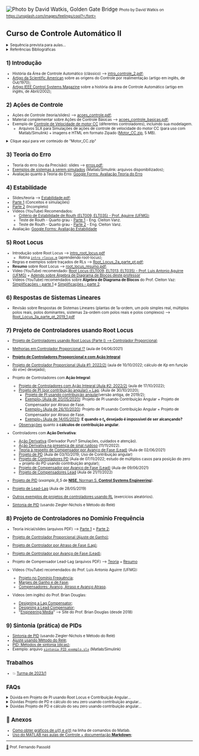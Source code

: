 <!-- ttitle: Controle Automático II -->

![Photo by David Watkis, Golden Gate Bridge](https://images.unsplash.com/photo-1566153580922-16a9709fff30?ixlib=rb-1.2.1&ixid=MnwxMjA3fDB8MHxwaG90by1wYWdlfHx8fGVufDB8fHx8&auto=format&fit=crop&w=1469&q=80) 
<font size="1"> Photo by David Watkis on https://unsplash.com/images/feelings/cool?</font> 

# Curso de Controle Automático II

<details><summary>Sequência prevista para aulas...</summary>
<p>

![gráfico](1_intro/sequencia_aulas.png)

</p>
</details>

<details><summary>Referências Bibliográficas</summary>
<p>

* **NISE**, Norman S. **Engenharia de sistemas de controle**. 7. ed. Rio de Janeiro: LTC, 2017. xiv, 751 p. ISBN 9788521634355. Número de chamada: 681.5 N724e 7.ed.-2017.  

* **NISE**, Norman S. **Engenharia de sistemas de controle**. 7. Rio de Janeiro LTC 2017 1 [Acesso online (via UPF)](https://secure.upf.br/pergamum/biblioteca_s/acesso_login.php?cod_acervo_acessibilidade=5014181&acesso=aHR0cHM6Ly9pbnRlZ3JhZGEubWluaGFiaWJsaW90ZWNhLmNvbS5ici9ib29rcy85Nzg4NTIxNjM0Mzc5&label=acesso%20restrito). ISBN 9788521634379. Acervo BU/UPF: 5014181.

</p>
</details>

## 1) Introdução

* História da Área de Controle Automático (clássico) --> [intro_controle_2.pdf](1_intro/intro_controle_2.pdf);
* [Artigo da Scientific American](1_intro/The%20Origins%20of%20Feedback%20Control.pdf) sobre as origens do Controle por realimentação (artigo em inglês, de Out/1970);
* [Artigo IEEE Control Systems Magazine](1_intro/IEEE%20Xplore%20Full-Text%20PDF%20-%20Feeback%20Control-%20An%20Invisible%20Thread%20in%20the%20History%20of%20Technology.pdf) sobre a história da área de Controle Automático (artigo em inglês, de Abril/2002);

## 2) Ações de Controle

* Ações de Controle (teoria/slides) --> [acoes_controle.pdf](2_acoes/acoes_controle.pdf);
* Material complementar sobre Açôes de Controle Básicas --> [acoes_controle_basicas.pdf](2_acoes/acoes_controle_basicas.pdf);
* Exemplo de [Controle de Velocidade de motor CC](Testes_Velocidade_Motor_CC/modelagem_motor_cc.html) (diferentes controladores), incluindo sua modelagem.
    * Arquivos SLX para Simulações de ações de controle de velocidade do motor CC (para uso com Matlab/Simulink) + imagens e HTML em formato Zipado ([Motor_CC.zip](2_acoes/Motor_CC.zip), 5 MB).
    
<details><summary>Clique aqui para ver conteúdo de "Motor_CC.zip"</summary>
<p>

```bash
Downloads % unzip -l Motor_CC.zip
Archive:  Motor_CC.zip
  Length      Date    Time    Name
---------  ---------- -----   ----
        0  08-02-2023 17:07   Motor_CC/
   532911  08-31-2020 16:00   Motor_CC/Armature Controlled DC Motor - Wikipedia.pdf
   616785  08-31-2020 17:40   Motor_CC/Control Tutorials for MATLAB and Simulink - Motor Speed: Simulink Control.pdf
   496414  08-31-2020 17:39   Motor_CC/Control Tutorials for MATLAB and Simulink - Motor Speed: Simulink Modeling.pdf
   672037  08-31-2020 15:53   Motor_CC/Creating a High-Fidelity Model of an Electric Motor for Control System Design and Verification - MATLAB & Simulink.pdf
   196291  08-31-2020 15:52   Motor_CC/DC Motor Model.pdf
   148642  09-01-2020 22:34   Motor_CC/modelagem_motor_cc.html
    11871  09-01-2020 22:34   Motor_CC/modelagem_motor_cc.md
  1456599  09-01-2020 22:34   Motor_CC/modelagem_motor_cc.pdf
    32883  08-31-2020 17:21   Motor_CC/monitoracao_motor_cont_Prop.png
    22922  08-31-2020 17:31   Motor_CC/monitoramento_cont_PD.png
    27987  08-31-2020 17:27   Motor_CC/monitoramento_cont_PI.png
    34142  08-31-2020 17:35   Motor_CC/Motor_CC_Velocidade-modelo_interno.pdf
   154191  08-31-2020 18:55   Motor_CC/Motor_CC_Velocidade-modelo_interno.png
    23847  08-31-2020 17:33   Motor_CC/motor_cc_velocidade-subsistema.pdf
    52161  08-31-2020 18:56   Motor_CC/motor_cc_velocidade-subsistema.png
    38708  08-31-2020 17:28   Motor_CC/motor_cc_velocidade_cont_PD.pdf
   131721  08-31-2020 19:20   Motor_CC/motor_cc_velocidade_cont_PD.png
    37639  08-31-2020 17:23   Motor_CC/motor_cc_velocidade_cont_PI.pdf
    43061  08-31-2020 19:25   Motor_CC/motor_cc_velocidade_cont_PID.pdf
   194239  08-31-2020 19:25   Motor_CC/motor_cc_velocidade_cont_PID.png
    34534  08-31-2020 17:17   Motor_CC/motor_cc_velocidade_cont_Prop.pdf
   129720  08-31-2020 19:06   Motor_CC/motor_cc_velocidade_cont_Prop.png
    28247  08-31-2020 17:16   Motor_CC/motor_cc_velocidade_teste_MA.pdf
    71860  08-31-2020 18:59   Motor_CC/motor_cc_velocidade_teste_MA.png
    15737  08-31-2020 17:47   Motor_CC/motor_phisic_setup.png
    31648  08-31-2020 18:05   Motor_CC/Picture1.png
    34539  08-31-2020 18:15   Motor_CC/Picture2.png
    36338  08-31-2020 18:19   Motor_CC/Picture3.png
    39880  08-31-2020 18:49   Motor_CC/Picture4.png
    30494  08-31-2020 18:51   Motor_CC/Picture44.png
    35633  08-31-2020 17:11   Motor_CC/resposta_PID.png
    25237  08-31-2020 17:30   Motor_CC/resultado_cont_PD.png
    30466  08-31-2020 17:24   Motor_CC/resultado_cont_PI.png
    33204  08-31-2020 17:19   Motor_CC/resultado_cont_Prop.png
    40831  08-31-2020 17:15   Motor_CC/resultado_MA.png
        0  08-02-2023 17:07   Motor_CC/Simulink/
    23960  08-31-2020 17:35   Motor_CC/Simulink/motor_cc_velocidade.slx
    23849  08-31-2020 17:32   Motor_CC/Simulink/motor_cc_velocidade_cont_PD.slx
    23722  08-31-2020 17:27   Motor_CC/Simulink/motor_cc_velocidade_cont_PI.slx
    24127  08-31-2020 17:12   Motor_CC/Simulink/motor_cc_velocidade_cont_PID.slx
    23685  08-31-2020 17:22   Motor_CC/Simulink/motor_cc_velocidade_cont_Prop.slx
    23048  08-31-2020 17:15   Motor_CC/Simulink/motor_cc_velocidade_teste_MA.slx
---------                     -------
  5685810                     43 files
```

Instruções:

* Baixar apenas o arquivo Motor_CC.zio (quase 5 Mbytes);
* Depois descompactar arquivo Motor_CC.zip. 
* Serão gerados vários arquivos a partir da pasta "\Motor_CC"; 
* Nesta pasta busque pelo arquivo "modelagem_motor_cc.html". Abra este arquivo no seu browser preferido. 
* É criando ainda um subdiretório à partir da pasta anterior: \Motor_CC\Simulink", contendo todos os arquivos SLX (diagramas de blocos para Matlab/Simulink). Indique este "path" no Matlab para pode acessar estes arquivos.
* **Obs.:** Executar script `motor.m` ANTES de rodar rotinas SLX do Simulink. Senão Simulink será paralizado com mensagem de erro questionando sobre variáveis desconhecidas). Na janela de console (comandos) do Matlab, basta digitar: `>> motor`.

</p>
</details>

## 3) Teoria do Erro

* Teoria do erro (ou da Precisão): slides --> [erros.pdf](3_erros/erros.pdf);
* [Exemplos de sistemas à serem simulados](Simulink_Erros/Readme.html) (Matlab/Simulink: arquivos disponibilizados);
* Avaliação quanto à Teoria do Erro: [Google Forms: Avaliação Teoria do Erro](https://docs.google.com/forms/d/e/1FAIpQLSf1dYZ52eQAYvpfKVSjnaPG8YJSuukig0y84F19SRApwe4Rsw/viewform)

## 4) Estabilidade

- Slides/teoria --> [Estabilidade.pdf](4_estabilidade/Estabilidade.pdf);
- [Parte 1](estabilidade.html) (Conceitos e simulações)
- [Parte 2](estabilidade2.html) (Incompleto)
- Vídeos (YouTube) Recomendados:
  - [Critério de Estabilidade de Routh (ELT009, ELT035) - Prof. Aguirre (UFMG)](https://www.youtube.com/watch?v=NjyjJ6qtOMs&authuser=1);
  - Teste de Routh - Quarto grau - [Parte 1](https://www.youtube.com/watch?v=XU8Xj7KMTdI&authuser=1) - Eng. Cleiton Vanz.
  - Teste de Routh - Quarto grau - [Parte 2](https://www.youtube.com/watch?v=Th0MQoAclKs&authuser=1) - Eng. Cleiton Vanz.
- Avaliação: [Google Forms: Avaliação Estabilidade](https://docs.google.com/forms/d/e/1FAIpQLSfTMz4hUTPVmExId7o_wwuXPOtGJ8mJjmqOIPfE2QryEfH60Q/viewform)

## 5) Root Locus

* Introdução sobre Root Locus --> [intro_root_locus.pdf](6_RL/intro_root_locus.pdf)
  * Rotina [`intro_rlocus.m`](6_RL/intro_rlocus.m) (aprendendo root-locus);
* Regras e exemplos sobre traçados de RLs --> [Root_Locus_2a_parte_pt.pdf](6_RL/Root_Locus_2a_parte_pt.pdf);
* **Resumo** sobre Root Locus --> [root_locus_resumo.pdf](6_RL/root_locus_resumo.pdf);
* Vídeo (YouTube) recomendado: [Root Locus (ELT009, ELT013, ELT035) - Prof. Luis Antonio Aguirre (UFMG)](https://www.youtube.com/watch?v=OQgDXdpZfXE&authuser=1) + [Adendo sobre Álgebra de Diagrama de Blocos deste professor](6_RL/AdendoaoVideoAlgebradeDiagramadeBlocos.pdf)
* Vídeos (YouTube) recomendados sobre **Álgebra de Diagrama de Blocos** do Prof. Cleiton Vaz: [Simplificações - parte 1](https://www.youtube.com/watch?v=aj7CTW8rHOA&authuser=1) e [Simplificações - parte 2](https://www.youtube.com/watch?v=HOdfgqtAL4c&authuser=1).

## 6) Respostas de Sistemas Lineares

* Revisão sobre Respostas de Sistemas Lineares (plantas de 1a-ordem, um polo simples real, múltiplos polos reais, polos dominantes, sistemas 2a-ordem com polos reais e polos complexos) --> [Root_Locus_3a_parte_pt_2019_1.pdf](5_respostas/Root_Locus_3a_parte_pt_2019_1.pdf)

## 7) Projeto de Controladores usando Root Locus

- [Projeto de Controladores usando Root Locus (Parte I) --> Controlador Proporcional](projeto_usando_root_locus_parte_1.html);
- [Melhorias em Controlador Proporcional !?](Melhora_Kp/melhorias_controlador_proporcional.html) (aula de 04/06/2021)
- [**Projeto de Controladores Prooporcional e com Ação Integral**](PI_parte1.html)
- [Projeto de Controlador Proporcional (Aula #1: 2022/2)](control2inf_2020_2/aula_10102022.html) (aula de 10/10/2022; cálculo de $Kp$ em função do $e(\infty)$ desejado);

- Projeto de Controladores com **Ação Integral**:
  - [Projeto de Controladores com Ação Integral (Aula #2: 2022/2)](control2inf_2020_2/17102022.html) (aula de 17/10/2022);
  - [Projeto de PI (por contribuição angular) + Lag](PI_angular_Lag.html); (Aula de 30/10/2020);
    - [Projeto de PI usando contribuição angular](projeto_controladores_acao_integral_extendido.html)(versão antiga, de 2019/2);
    - [Exemplo$_1$ (Aula de 20/05/2020)](aula_20_05_2020/aula_20_05_2020.html): Projeto de PI usando Contribuição Angular + Projeto de Compensador por Atraso de Fase.
    - [Exemplo$_2$ (Aula de 26/10/2020)](2020_2/PI_Lag_aula_26_10_2020.html): Projeto de PI usando Contribuição Angular + Projeto de Compensador por Atraso de Fase.
    - [Exemplo$_3$ (Aula de 14/05/2021)](controle_2_info_2021_1/aula_14_05_2021.html): **E quando o $t_s$ desejado é impossível de ser alcançando?**
  - [Observações](observacoes_cuidados_contribuicao_angular.html) quanto à **cálculos de contribuição angular**.

- Controladores com **Ação Derivativa**:  
  - [Ação Derivativa](Acao_Derivativa.html) (Derivador Puro? Simulações, cuidados e atenção).
  - [Ação Derivativa na presença de sinal ruidoso](Exemplo_ruido_acao_derivativa/circuito_derivativo.html) (11/11/2022).
  - [Teoria à respeito de Compensador por Avanço de Fase (Lead)](Teoria_PD_Lead/acoes_derivativas.html) (Aula de 02/06/2021)  
  - [Projeto de PD](aula_PD_03out2019.html) (Aula de 03/10/2019; Uso de Contribuição angular)
  - [Projeto de Controladores PD](control2inf_2020_2/aula_07112022.html) (Aula de 07/11/2022; estudo de múltiplos casos para posição do zero + projeto do PD usando contribuição angular);
  - [Projeto de Compensador por Avanço de Fase (Lead)](projeto_Lead/exemplo_lead.html) (Aula de 09/06/2021)
  - [Projeto de Compensadores Lead](control2inf_2020_2/aula_21_11_2022.html) (Aula de 21/11/2022)

- [Projeto de PID](PID/examplo_9_5_PID.html) (*example_9_5* de [**NISE**, Norman S. **Control Systems Engineering**](https://bcs.wiley.com/he-bcs/Books?action=index&itemId=1118170512&bcsId=9295)).

- [Projeto de Lead-Lag](Aula_28_05_2019_lead_lag.html) (Aula de 28/05/2019)

- [Outros exemplos de projetos de controladores usando RL](exercicios/exercicios.html) (exercícios aleatórios).

- [Sintonia de PID](8_Ajuste_PID/Sintonia_PIDs_usando_ZN.html) (usando Ziegler-Nichols e Método do Relé)

## 8) Projeto de Controladores no Domínio Frequência

- Teoria inicial/slides (arquivos PDF) --> [Parte 1](10_bode/Cap_10_Tecnicas_Resposta_Frecuencia_parte_1-ptbr.pdf) + [Parte 2](10_bode/Cap_10_Tecnicas_Resposta_Frecuencia_2a_parte.pdf);
- [Projeto de Controlador Proporcional (Ajuste de Ganho)](projeto_bode_01.html);
- [Projeto de Controlador por Atraso de Fase (Lag)](lag_bode.html);
- [Projeto de Controlador por Avanço de Fase (Lead)](lead_bode.html);
- Projeto de Compensador Lead-Lag (arquivos PDF) --> [Teoria](10_bode/Projeto_baseado_Resposta_Frequencia_Lag_Lead.pdf) + [Resumo](10_bode/projetos_lead_lag.pdf)

- Vídeos (YouTube) recomendados do Prof. Luis Antonio Aguirre (UFMG):
  - [Projeto no Domínio Frequência](https://www.youtube.com/watch?v=TicWSrtXMvU&authuser=1);
  - [Marges de Ganho e de Fase](https://www.youtube.com/watch?v=NqlbKB8bm6Q&authuser=1);
  - [Compensadores: Avanço, Atraso e Avanço Atraso](https://www.youtube.com/watch?v=M9klBSezRQA&authuser=1).


- Videos (em inglês) do Prof. Brian Douglas:
  - [Designing a Lag Compensator](https://www.youtube.com/watch?v=-4bY4W0hvFA&authuser=1);
  - [Designing a Lead Compensator](https://www.youtube.com/watch?v=rH44ttR3G4Q&authuser=1);
  - "[Engineering Media](https://engineeringmedia.com)" --> Site do Prof. Brian Douglas (desde 2018)


## 9) Sintonia (prática) de PIDs

* [Sintonia de PID](8_Ajuste_PID/Sintonia_PIDs_usando_ZN.html) (usando Ziegler-Nichols e Método do Relé)
* [Ajuste usando Método do Relé](8_Ajuste_PID/ajuste_metodo_rele.pdf);
* [PID: Métodos de sintonia (dicas)](8_Ajuste_PID/PID_metodos_sintonia.pdf);
* Exemplo: arquivo [`sintonia_PID_exemplo.slx`](8_Ajuste_PID/sintonia_PID_exemplo.slx) (Matlab/Simulink)

## Trabalhos

* :boom: [Turma de 2023/1](trabalho_2023_1/trabalho_2023_1.html) 

## FAQs

<details><summary>Dúvida em Projeto de PI usando Root Locus e Contribuição Angular...</summary>
<p>

> Dúvida associada com posição do zero do controlador, o qual achamos por contribuição angular. No arquivo, há dois tipos de tentativa: a primeira seguindo à risca o que estava no material do senhor quanto ao processo de achar o local do zero, e a segunda mudando a equação das somatórias dos polos e zeros, como o senhor poderá ver no arquivo. 
>
> Gostaríamos de saber como podemos proceder nesse caso, e se ele se encaixa na observação feita pelo senhor no material sobre amplitudes excessivas para a ação de controle.
>
> Segue [PDF](FAQ/Dvuidas%20Controlador_PI.pdf) original com a dúvida, acrescido de comentários no próprio PDF.
</p>
</details>

<details><summary>Dúvidas Projeto de PD e cálculo do seu zero usando contribuição angular...</summary>
<p>

> Dúvidas Projeto de PD e cálculo do seu zero usando contribuição angular... --> [PDF](FAQ/observacoes_cuidados_contribuicao_angular.pdf)
</p>
</details>

<details><summary>Dúvidas Projeto de PD e cálculo do seu zero usando contribuição angular...</summary>
<p>

> Dúvida sobre PD e Lead (simulações com Bloco Saturador)... --> [PDF](FAQ/cópia%20de%20Duvida_Controlador_PD_LEAD.pdf)
</p>
</details>


## :speech_balloon: Anexos

- [Como obter gráficos de $u(t)$ e $e(t)$](Acoes_Controle_Erro/acoes_controle_erro.html) na linha de comandos do Matlab.
- [Uso do MATLAB nas aulas de Controle + documentação **Markdown**](sugestao_uso_matlab_em_controle.html);

------

<font size="1">[:musical_note:](https://soundcloud.com/paolitachan/paul-mccartney-wings-live-and) Prof. Fernando Passold</font>

<script language="JavaScript">
<!-- Hide JavaScript...
var LastUpdated = document.lastModified;
<font size="1">
document.writeln ("Last updated: " + LastUpdated);
</font>
// End Hiding -->
</script>